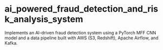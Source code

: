 # ai_powered_fraud_detection_and_risk_analysis_system
Implements an AI-driven fraud detection system using a PyTorch MFF CNN model and a data pipeline built with AWS (S3, Redshift), Apache Airflow, and Kafka.
